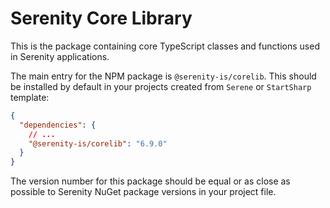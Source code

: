 # Serenity Core Library

This is the package containing core TypeScript classes and functions used in Serenity applications.

The main entry for the NPM package is `@serenity-is/corelib`. This should be installed by default 
in your projects created from `Serene` or `StartSharp` template:

```json
{
  "dependencies": {
    // ...
    "@serenity-is/corelib": "6.9.0"
  }
}
```

The version number for this package should be equal or as close as possible to Serenity NuGet package versions in your project file.